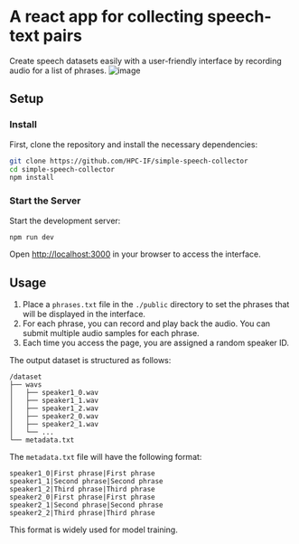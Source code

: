 # A react app for collecting speech-text pairs
Create speech datasets easily with a user-friendly interface by recording audio for a list of phrases.
![image](https://github.com/user-attachments/assets/6bc49e04-183c-4d52-8e93-2389bdd7ccb6)

## Setup

### Install

First, clone the repository and install the necessary dependencies:

```bash
git clone https://github.com/HPC-IF/simple-speech-collector
cd simple-speech-collector
npm install
```

### Start the Server

Start the development server:

```bash
npm run dev
```

Open [http://localhost:3000](http://localhost:3000) in your browser to access the interface.

## Usage

1. Place a `phrases.txt` file in the `./public` directory to set the phrases that will be displayed in the interface.
2. For each phrase, you can record and play back the audio. You can submit multiple audio samples for each phrase.
3. Each time you access the page, you are assigned a random speaker ID.

The output dataset is structured as follows:

```
/dataset
├── wavs
│   ├── speaker1_0.wav
│   ├── speaker1_1.wav
│   ├── speaker1_2.wav
│   ├── speaker2_0.wav
│   ├── speaker2_1.wav
│   └── ...
└── metadata.txt
```

The `metadata.txt` file will have the following format:

```
speaker1_0|First phrase|First phrase
speaker1_1|Second phrase|Second phrase
speaker1_2|Third phrase|Third phrase
speaker2_0|First phrase|First phrase
speaker2_1|Second phrase|Second phrase
speaker2_2|Third phrase|Third phrase
```

This format is widely used for model training.
